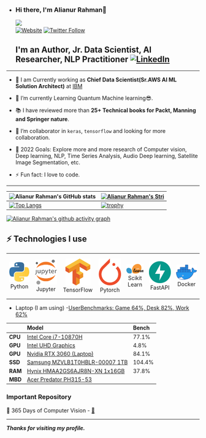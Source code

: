 - ### Hi there, I'm Alianur Rahman👋
  ![](https://komarev.com/ghpvc/?username=alianurrahman&color=green)  
  [![Website](https://img.shields.io/website?label=portpolio&style=for-the-badge&url=https%3A%2F%2Fcodestackr.com)](https://www.alianurrahman.com/)
  [![Twitter Follow](https://img.shields.io/twitter/follow/alianurrahman?color=1DA1F2&logo=twitter&style=for-the-badge)](https://twitter.com/alianur_rahman)


  ## I'm an Author, Jr. Data Scientist, AI Researcher, NLP Practitioner [![LinkedIn](https://img.shields.io/badge/linkedin-%230077B5.svg?style=for-the-badge&logo=linkedin&logoColor=white)](https://www.linkedin.com/in/alianurrahman/)

---

  * 🔭 I am Currently working as **Chief Data Scientist(Sr.AWS AI ML Solution Architect)** at [IBM](https://www.ibm.com/in-en)

  - 🌱 I’m currently Learning Quantum Machine learning😎.

  - 📚 I have reviewed more than **25+ Technical books for Packt, Manning and Springer nature**.
  
  - 👯 I’m collaborator in `keras`, `tensorflow` and looking for more collaboration.
  
  - 🥅 2022 Goals: Explore more and more research of Computer vision, Deep learning, NLP, Time Series Analysis, Audio Deep learning, Satellite Image Segmentation, etc.

  - ⚡ Fun fact: I love to code.

---
| ![Alianur Rahman's GitHub stats](https://github-readme-stats.vercel.app/api?username=alianurrahman&show_icons=true&theme=radical) | [![Alianur Rahman's Stri](https://streak-stats.demolab.com?user=alianurrahman&theme=dark&border_radius=7&mode=weekly)](https://git.io/streak-stats) |
| ------------------------------------------------------------ | ------------------------------------------------------------ |
| [![Top Langs](https://github-readme-stats.vercel.app/api/top-langs/?username=alianurrahman&layout=compact&&show_icons=true&theme=radical)](https://github.com/alianurrahman/github-readme-stats) | [![trophy](https://github-profile-trophy.vercel.app/?username=alianurrahman&theme=onedark&row=2&column=4)](https://github.com/alianurrahman/github-profile-trophy) |



[![Alianur Rahman's github activity graph](https://github-readme-activity-graph.vercel.app/graph?username=alianurrahman&bg_color=ffffff&color=ff047d&line=9e4c98&point=403d3d&area=true&hide_border=true)](https://github.com/alianurrahman/github-readme-activity-graph)



   ## ⚡ Technologies I use 

<div align="center">
<table align="center">
    <tr>
        <td align="center" width="140" height="112.43">
            <img src="./assets/icons/python.jpeg" width="65px"/>
            <br /> Python
        </td>
        <td align="center" width="140" height="112.43">
            <img src="./assets/icons/jupyter.png" width="65px"/>
            <br /> Jupyter
        </td>
        <td align="center" width="140" height="112.43">
            <img src="./assets/icons/tensorflow.png" width="65px"/>
            <br /> TensorFlow
        </td>
        <td align="center" width="140" height="112.43">
            <img src="./assets/icons/pytorch.png" width="65px"/>
            <br /> Pytorch
        </td>
        <td align="center" width="140" height="112.43">
            <img src="./assets/icons/scikitlearn.png" width="65px"/>
            <br /> Scikit Learn
        </td>
        <td align="center" width="140" height="112.43">
            <img src="./assets/icons/fastapi.png" width="65px"/>
            <br /> FastAPI
        </td>
        <td align="center" width="140" height="112.43">
            <img src="./assets/icons/docker.png" width="65px"/>
            <br /> Docker
        </td>
    </tr>
</table>
</div>

 - Laptop (I am using)
 -[UserBenchmarks: Game 64%, Desk 82%, Work 62%](https://www.userbenchmark.com/UserRun/54001935)  

||Model|Bench
:----|:----|:----|
**CPU**|[Intel Core i7-10870H](https://cpu.userbenchmark.com/SpeedTest/1322918/IntelR-CoreTM-i7-10870H-CPU---220GHz)|77.1%
**GPU**|[Intel UHD Graphics](https://gpu.userbenchmark.com/SpeedTest/1027883/IntelR-UHD-Graphics)|4.8%
**GPU**|[Nvidia RTX 3060 (Laptop)](https://gpu.userbenchmark.com/SpeedTest/1452971/NVIDIA-GeForce-RTX-3060-Laptop-GPU)|84.1%
**SSD**|[Samsung MZVLB1T0HBLR-00007 1TB](https://ssd.userbenchmark.com/SpeedTest/963042/SAMSUNG-MZVLB1T0HBLR-00007)|104.4%
**RAM**|[Hynix HMAA2GS6AJR8N-XN 1x16GB](https://ram.userbenchmark.com/SpeedTest/1166099/Hynix-HMAA2GS6AJR8N-XN-1x16GB)|37.8%
**MBD**|[Acer Predator PH315-53](https://www.userbenchmark.com/System/Acer-Predator-PH315-53/193818)|   

### Important Repository

💾 365 Days of Computer Vision - [🔗](https://github.com/ashishpatel26/365-Days-Computer-Vision-Learning-Linkedin-Post)

---

***Thanks for visiting my profile.***
